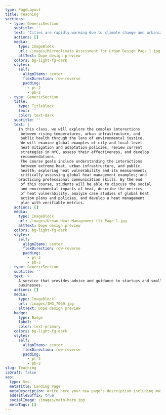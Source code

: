 ```yaml
---
type: PageLayout
title: Teaching
sections:
  - type: GenericSection
    subtitle: ''
    text: "Cities are rapidly warming due to climate change and urbanization, posing significant threats to health and thermal comfort through extreme heat events and urban overheating. Understanding the relationship between microclimate and urban form is essential for designing more livable environments. A This project-based class will explore the interplay between urban planning, design, microclimate, and\_human\_health. Students learn microclimate monitoring methods, basics of human energy balance, and techniques to estimate & visualize personal heat exposure and thermal comfort. The course includes conducting microclimate monitoring fieldwork with smart mobile sensors, analyzing and visualizing environmental data, and calculating thermal comfort indices to provide evidence-based recommendations for neighborhood\_improvements.\n"
    actions: []
    media:
      type: ImageBlock
      url: /images/Microclimate Assessment for Urban Design_Page_1.jpg
      altText: Dope design preview
    colors: bg-light-fg-dark
    styles:
      self:
        alignItems: center
        flexDirection: row-reverse
        padding:
          - pt-2
          - pb-2
  - type: GenericSection
    title:
      type: TitleBlock
      text: ''
      color: text-dark
    subtitle: ''
    text: |
      In this class, we will explore the complex interactions
       between rising temperatures, urban infrastructure, and
       public health through the lens of environmental justice.
       We will examine global examples of city and local-level
       heat mitigation and adaptation policies, review current
       strategies in NYC, assess their effectiveness, and develop
       recommendations.
       The course goals include understanding the interactions
       between extreme heat, urban infrastructure, and public
       health; exploring heat vulnerability and its measurement;
       critically assessing global heat management examples; and
      practicing professional communication skills. By the end
       of this course, students will be able to discuss the social
       and environmental impacts of heat, describe the metrics
       of heat vulnerability, analyze case studies of global heat
       action plans and policies, and develop a heat management
       plan with verifiable metrics.
    actions: []
    media:
      type: ImageBlock
      url: /images/Urban Heat Management (1)_Page_1.jpg
      altText: Dope design preview
    colors: bg-light-fg-dark
    styles:
      self:
        alignItems: center
        flexDirection: row-reverse
        padding:
          - pt-2
          - pb-2
  - type: GenericSection
    subtitle: ''
    text: >
      A service that provides advice and guidance to startups and small
      businesses.
    actions: []
    media:
      type: ImageBlock
      url: /images/IMG_7069.jpg
      altText: Dope design preview
    badge:
      type: Badge
      label: ''
      color: text-primary
    colors: bg-light-fg-dark
    styles:
      self:
        alignItems: center
        flexDirection: row-reverse
        padding:
          - pt-2
          - pb-2
slug: Teaching
isDraft: false
seo:
  type: Seo
  metaTitle: Landing Page
  metaDescription: Write here your new page's description including most relevant keywords.
  addTitleSuffix: true
  socialImage: /images/main-hero.jpg
  metaTags: []
---
```

